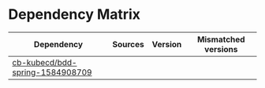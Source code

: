 # Dependency Matrix

Dependency | Sources | Version | Mismatched versions
---------- | ------- | ------- | -------------------
[cb-kubecd/bdd-spring-1584908709](https://github.com/cb-kubecd/bdd-spring-1584908709.git) |  | []() | 
